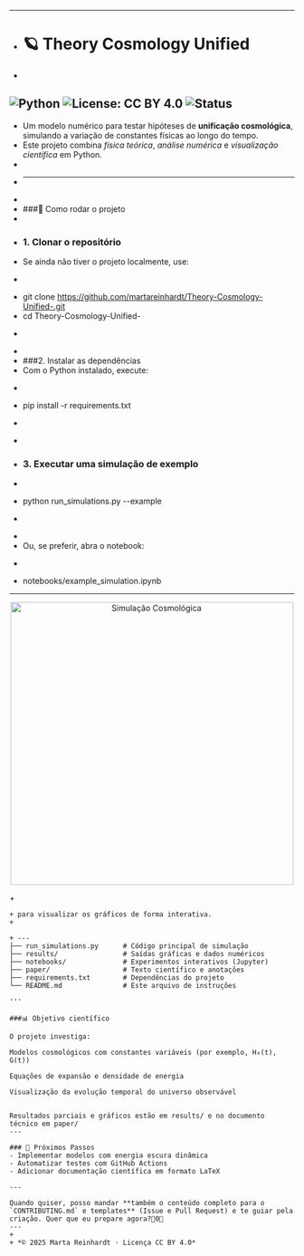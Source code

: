 
---
+ # 🪐 Theory Cosmology Unified
+ 
![Python](https://img.shields.io/badge/Python-3.11-blue)
![License: CC BY 4.0](https://img.shields.io/badge/license-CC--BY--4.0-lightgrey)
![Status](https://img.shields.io/badge/status-active-success)
---
+ Um modelo numérico para testar hipóteses de **unificação cosmológica**, simulando a variação de constantes físicas ao longo do tempo.  
+ Este projeto combina *física teórica*, *análise numérica* e *visualização científica* em Python.
+ 
+ ---
+ 
+ ###🚀 Como rodar o projeto
+ 
+ ### 1. Clonar o repositório
+ Se ainda não tiver o projeto localmente, use:
+ ```bash
+ git clone https://github.com/martareinhardt/Theory-Cosmology-Unified-.git
+ cd Theory-Cosmology-Unified-
+ ```
+ 
+ ###2. Instalar as dependências
+ Com o Python instalado, execute:
+ ```bash
+ pip install -r requirements.txt
+ ```
+ 
+ ### 3. Executar uma simulação de exemplo
+ ```bash
+ python run_simulations.py --example
+ ```
+ 
+ Ou, se preferir, abra o notebook:
+ ```bash
+ notebooks/example_simulation.ipynb
---
<p align="center">
  <img src="results/sample_cosmology_plot.png" width="500" alt="Simulação Cosmológica">
</p>
+

 ```
+ para visualizar os gráficos de forma interativa.
+ 

+ ---
├── run_simulations.py      # Código principal de simulação
├── results/                # Saídas gráficas e dados numéricos
├── notebooks/              # Experimentos interativos (Jupyter)
├── paper/                  # Texto científico e anotações
├── requirements.txt        # Dependências do projeto
└── README.md               # Este arquivo de instruções

'''

###📊 Objetivo científico

O projeto investiga:

Modelos cosmológicos com constantes variáveis (por exemplo, H₀(t), G(t))

Equações de expansão e densidade de energia

Visualização da evolução temporal do universo observável


Resultados parciais e gráficos estão em results/ e no documento técnico em paper/
---

### 🔭 Próximos Passos
- Implementar modelos com energia escura dinâmica
- Automatizar testes com GitHub Actions
- Adicionar documentação científica em formato LaTeX

---

Quando quiser, posso mandar **também o conteúdo completo para o `CONTRIBUTING.md` e templates** (Issue e Pull Request) e te guiar pela criação. Quer que eu prepare agora?0
---
+ 
+ *© 2025 Marta Reinhardt · Licença CC BY 4.0*

